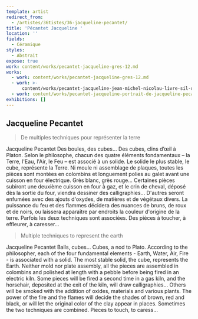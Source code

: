 ```yaml
---
template: artist
redirect_from:
  - /artistes/36tistes/36-jacqueline-pecantet/
title: 'Pécantet Jacqueline '
location: ''
fields:
  - Céramique
styles:
  - Abstrait
expose: true
work: content/works/pecantet-jacqueline-gres-12.md
works:
  - work: content/works/pecantet-jacqueline-gres-12.md
  - work: >-
      content/works/pecantet-jacqueline-jean-michel-nicolau-livre-sil-reste-des-silences.md
  - work: content/works/pecantet-jacqueline-portrait-de-jacqueline-pecantet.md
exhibitions: []
---
```


## Jacqueline Pecantet

> De multiples techniques pour représenter la terre

Jacqueline Pecantet Des boules, des cubes... Des cubes, clins d’œil à Platon. Selon le philosophe, chacun des quatre éléments fondamentaux – la Terre, l'Eau, l'Air, le Feu – est associé à un solide. Le solide le plus stable, le cube, représente la Terre. Ni moule ni assemblage de plaques, toutes les pièces sont montées en colombins et longuement polies au galet avant une cuisson en four électrique. Grès blanc, grès rouge... Certaines pièces subiront une deuxième cuisson en four à gaz, et le crin de cheval, déposé dès la sortie du four, viendra dessiner des calligraphies... D'autres seront enfumées avec des ajouts d'oxydes, de matières et de végétaux divers. La puissance du feu et des flammes décidera des nuances de bruns, de roux et de noirs, ou laissera apparaître par endroits la couleur d'origine de la terre. Parfois les deux techniques sont associées. Des pièces à toucher, à effleurer, à caresser...

> Multiple techniques to represent the earth

Jacqueline Pecantet Balls, cubes... Cubes, a nod to Plato. According to the philosopher, each of the four fundamental elements - Earth, Water, Air, Fire - is associated with a solid. The most stable solid, the cube, represents the Earth. Neither mold nor plate assembly, all the pieces are assembled in colombins and polished at length with a pebble before being fired in an electric kiln. Some pieces will be fired a second time in a gas kiln, and the horsehair, deposited at the exit of the kiln, will draw calligraphies... Others will be smoked with the addition of oxides, materials and various plants. The power of the fire and the flames will decide the shades of brown, red and black, or will let the original color of the clay appear in places. Sometimes the two techniques are combined. Pieces to touch, to caress...

